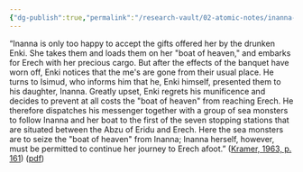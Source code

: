 ```yaml
---
{"dg-publish":true,"permalink":"/research-vault/02-atomic-notes/inanna-myth-of-the-boat-of-heaven-and-the-voyage-and-sea-monsters/"}
---
```


“Inanna is only too happy to accept the gifts offered her by the drunken Enki. She takes them and loads them on her "boat of heaven," and embarks for Erech with her precious cargo. But after the effects of the banquet have worn off, Enki notices that the me's are gone from their usual place. He turns to Isimud, who informs him that he, Enki himself, presented them to his daughter, Inanna. Greatly upset, Enki regrets his munificence and decides to prevent at all costs the "boat of heaven" from reaching Erech. He therefore dispatches his messenger together with a group of sea monsters to follow Inanna and her boat to the first of the seven stopping stations that are situated between the Abzu of Eridu and Erech. Here the sea monsters are to seize the "boat of heaven" from Inanna; Inanna herself, however, must be permitted to continue her journey to Erech afoot.” ([Kramer, 1963, p. 161](zotero://select/library/items/TI24BNVH)) ([pdf](zotero://open-pdf/library/items/EY8R4485?page=161&annotation=YKF72GZD))